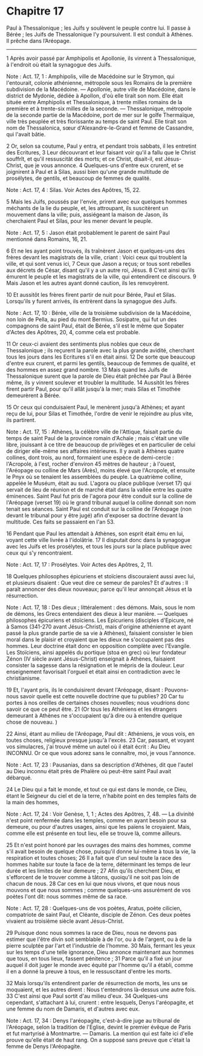# Chapitre 17

Paul à Thessalonique ; les Juifs y soulèvent le peuple contre lui.
Il passe à Bérée ; les Juifs de Thessalonique l’y poursuivent.
Il est conduit à Athènes.
Il prêche dans l’Aréopage.

***

1 Après avoir passé par Amphipolis et Apollonie, ils vinrent à Thessalonique, à l'endroit où était la synagogue des Juifs.

<span class="bible-note">Note : </span> Act. 17, 1 : Amphipolis, ville de Macédoine sur le Strymon, qui l'entourait, colonie athénienne, métropole sous les Romains de la première subdivision de la Macédoine. ― Apollonie, autre ville de Macédoine, dans le district de Mydonie, dédiée à Apollon, d'où elle tirait son nom. Elle était située entre Amphipolis et Thessalonique, à trente milles romains de la première et à trente-six milles de la seconde. ― Thessalonique, métropole de la seconde partie de la Macédoine, port de mer sur le golfe Thermaïque, ville très peuplée et très florissante au temps de saint Paul. Elle tirait son nom de Thessalonica, sœur d'Alexandre-le-Grand et femme de Cassandre, qui l'avait bâtie.

2 Or, selon sa coutume, Paul y entra, et pendant trois sabbats, il les entretint des Ecritures, 3 Leur découvrant et leur faisant voir qu'il a fallu que le Christ souffrît, et qu'il ressuscitât des morts; et ce Christ, disait-il, est Jésus-Christ, que je vous annonce. 4 Quelques-uns d'entre eux crurent, et se joignirent à Paul et à Silas, aussi bien qu'une grande multitude de prosélytes, de gentils, et beaucoup de femmes de qualité.

<span class="bible-note">Note : </span> Act. 17, 4 : Silas. Voir Actes des Apôtres, 15, 22.


5 Mais les Juifs, poussés par l'envie, prirent avec eux quelques hommes méchants de la lie du peuple, et, les attroupant, ils suscitèrent un mouvement dans la ville; puis, assiégeant la maison de Jason, ils cherchaient Paul et Silas, pour les mener devant le peuple.

<span class="bible-note">Note : </span> Act. 17, 5 : Jason était probablement le parent de saint Paul mentionné dans Romains, 16, 21.

6 Et ne les ayant point trouvés, ils traînèrent Jason et quelques-uns des frères devant les magistrats de la ville, criant : Voici ceux qui troublent la ville, et qui sont venus ici, 7 Ceux que Jason a reçus; or tous sont rebelles aux décrets de César, disant qu'il y a un autre roi, Jésus. 8 C'est ainsi qu'ils émurent le peuple et les magistrats de la ville, qui entendirent ce discours. 9 Mais Jason et les autres ayant donné caution, ils les renvoyèrent.


10 Et aussitôt les frères firent partir de nuit pour Bérée, Paul et Silas. Lorsqu'ils y furent arrivés, ils entrèrent dans la synagogue des Juifs.

<span class="bible-note">Note : </span> Act. 17, 10 : Bérée, ville de la troisième subdivision de la Macédoine, non loin de Pella, au pied du mont Bermius. Sosipatre, qui fut un des compagnons de saint Paul, était de Bérée, s'il est le même que Sopater d'Actes des Apôtres, 20, 4, comme cela est probable.

11 Or ceux-ci avaient des sentiments plus nobles que ceux de Thessalonique ; ils reçurent la parole avec la plus grande avidité, cherchant tous les jours dans les Ecritures s'il en était ainsi. 12 De sorte que beaucoup d'entre eux crurent, et parmi les gentils, beaucoup de femmes de qualité, et des hommes en assez grand nombre. 13 Mais quand les Juifs de Thessalonique surent que la parole de Dieu était prêchée par Paul à Bérée même, ils y vinrent soulever et troubler la multitude. 14 Aussitôt les frères firent partir Paul, pour qu'il allât jusqu'à la mer; mais Silas et Timothée demeurèrent à Bérée.


15 Or ceux qui conduisaient Paul, le menèrent jusqu'à Athènes; et ayant reçu de lui, pour Silas et Timothée, l'ordre de venir le rejoindre au plus vite, ils partirent.

<span class="bible-note">Note : </span> Act. 17, 15 : Athènes, la célèbre ville de l'Attique, faisait partie du temps de saint Paul de la province romain d'Achaïe ; mais c'était une ville libre, jouissant à ce titre de beaucoup de privilèges et en particulier de celui de diriger elle-même ses affaires intérieures. Il y avait à Athènes quatre collines, dont trois, au nord, formaient une espèce de demi-cercle : l'Acropole, à l'est, rocher d'environ 45 mètres de hauteur ; à l'ouest, l'Aréopage ou colline de Mars (Arès), moins élevé que l'Acropole, et ensuite le Pnyx où se tenaient les assemblées du peuple. La quatrième colline, appelée le Muséum, était au sud. L'agora ou place publique (verset 17) qui servait de lieu de réunion et de marché était dans la vallée entre les quatre éminences. Saint Paul fut pris de l'agora pour être conduit sur la colline de l'Aréopage (verset 19) où le grand tribunal auquel la colline donnait son nom tenait ses séances. Saint Paul est conduit sur la colline de l'Aréopage (non devant le tribunal pour y être jugé)
afin d'exposer sa doctrine devant la multitude. Ces faits se passaient en l'an 53.


16 Pendant que Paul les attendait à Athènes, son esprit était ému en lui, voyant cette ville livrée à l'idolâtrie. 17 Il disputait donc dans la synagogue avec les Juifs et les prosélytes, et tous les jours sur la place publique avec ceux qui s'y rencontraient.

<span class="bible-note">Note : </span> Act. 17, 17 : Prosélytes. Voir Actes des Apôtres, 2, 11.

18 Quelques philosophes épicuriens et stoïciens discouraient aussi avec lui, et plusieurs disaient : Que veut dire ce semeur de paroles? Et d'autres : Il paraît annoncer des dieux nouveaux; parce qu'il leur annonçait Jésus et la résurrection.

<span class="bible-note">Note : </span> Act. 17, 18 : Des dieux ; littéralement : des démons. Mais, sous le nom de démons, les Grecs entendaient des dieux à leur manière. ― Quelques philosophes épicuriens et stoïciens. Les Epicuriens (disciples d'Epicure, né à Samos (341-270 avant Jésus-Christ), mais d'origine athénienne et ayant passé la plus grande partie de sa vie à Athènes), faisaient consister le bien moral dans le plaisir et croyaient que les dieux ne s'occupaient pas des hommes. Leur doctrine était donc en opposition complète avec l'Evangile. Les Stoïciens, ainsi appelés du portique (stoa en grec) où leur fondateur Zénon (IV siècle avant Jésus-Christ) enseignait à Athènes, faisaient consister la sagesse dans la résignation et le mépris de la douleur. Leur enseignement favorisait l'orgueil et était ainsi en contradiction avec le christianisme.

19 Et, l'ayant pris, ils le conduisirent devant l'Aréopage, disant : Pouvons-nous savoir quelle est cette nouvelle doctrine que tu publies? 20 Car tu portes à nos oreilles de certaines choses nouvelles; nous voudrions donc savoir ce que ce peut être. 21 (Or tous les Athéniens et les étrangers demeurant à Athènes ne s'occupaient qu'à dire ou à entendre quelque chose de nouveau. )


22 Ainsi, étant au milieu de l'Aréopage, Paul dit : Athéniens, je vous vois, en toutes choses, religieux presque jusqu'à l'excès. 23 Car, passant, et voyant vos simulacres, j'ai trouvé même un autel où il était écrit : Au Dieu INCONNU. Or ce que vous adorez sans le connaître, moi, je vous l'annonce.

<span class="bible-note">Note : </span> Act. 17, 23 : Pausanias, dans sa description d'Athènes, dit que l'autel au Dieu inconnu était près de Phalère où peut-être saint Paul avait débarqué.

24 Le Dieu qui a fait le monde, et tout ce qui est dans le monde, ce Dieu, étant le Seigneur du ciel et de la terre, n'habite point en des temples faits de la main des hommes,

<span class="bible-note">Note : </span> Act. 17, 24 : Voir Genèse, 1, 1 ; Actes des Apôtres, 7, 48. ― La divinité n'est point renfermée dans les temples, comme en ayant besoin pour sa demeure, ou pour d'autres usages, ainsi que les païens le croyaient. Mais, comme elle est présente en tout lieu, elle se trouve là, comme ailleurs.

25 Et n'est point honoré par les ouvrages des mains des hommes, comme s'il avait besoin de quelque chose, puisqu'il donne lui-même à tous la vie, la respiration et toutes choses; 26 Il a fait que d'un seul toute la race des hommes habite sur toute la face de la terre, déterminant les temps de leur durée et les limites de leur demeure ; 27 Afin qu'ils cherchent Dieu, et s'efforcent de le trouver comme à tâtons, quoiqu'il ne soit pas loin de chacun de nous. 28 Car ces en lui que nous vivons, et que nous nous mouvons et que nous sommes ; comme quelques-uns assurément de vos poètes l'ont dit: nous sommes même de sa race.

<span class="bible-note">Note : </span> Act. 17, 28 : Quelques-uns de vos poètes, Aratus, poète cilicien, compatriote de saint Paul, et Cléante, disciple de Zénon. Ces deux poètes vivaient au troisième siècle avant Jésus-Christ.

29 Puisque donc nous sommes la race de Dieu, nous ne devons pas estimer que l'être divin soit semblable à de l'or, ou à de l'argent, ou à de la pierre sculptée par l'art et l'industrie de l'homme. 30 Mais, fermant les yeux sur les temps d'une telle ignorance, Dieu annonce maintenant aux hommes que tous, en tous lieux, fassent pénitence ; 31 Parce qu'il a fixé un jour auquel il doit juger le monde avec équité par l'homme qu'il a établi, comme il en a donné la preuve à tous, en le ressuscitant d'entre les morts.


32 Mais lorsqu'ils entendirent parler de résurrection de morts, les uns se moquaient, et les autres dirent : Nous t'entendrons là-dessus une autre fois. 33 C'est ainsi que Paul sortit d'au milieu d'eux. 34 Quelques-uns cependant, s'attachant à lui, crurent : entre lesquels, Denys l'aréopagite, et une femme du nom de Damaris, et d'autres avec eux.

<span class="bible-note">Note : </span> Act. 17, 34 : Denys l'aréopagite, c'est-à-dire juge au tribunal de l'Aréopage, selon la tradition de l'Eglise, devint le premier évêque de Paris et fut martyrisé à Montmartre. ― Damaris. La mention qui est faite ici d'elle prouve qu'elle était de haut rang. On a supposé sans preuve que c'était la femme de Denys l'Aréopagite.

